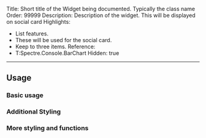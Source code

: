 Title: Short title of the Widget being documented. Typically the class name
Order: 99999
Description: Description of the widget. This will be displayed on social card
Highlights:
- List features. 
- These will be used for the social card.
- Keep to three items.
Reference: 
- T:Spectre.Console.BarChart
Hidden: true    
---

<!---
Documentation steps
1. Edit front matter. Change all fields. Order dictates how it is sorted in the sidebar. Remove hidden attributes.
   Make sure to reference the appropriate XMLDOC page. You can find this by looking in the generated HTML
   of the API reference section. You can reference multiple items e.g. types, methods, etc that are related to the Widget. 
2. Remove comments as you edit the fields.
3. All widgets should have at minimum description and a usage section. 
-->

<!---
Short description of the widget. Can be the same as the description above
-->


<!---
Optional: Embed an asciicast. The cast parameter should be the base name of the cast. There are two files, 
one suffixed with -rich.cast and a second named -plain.cast. The cast attribute should be the name without
the suffix. 

To generate a new cast file, open the \resources\scripts\Generator\Generator.slnx project and add a new sample in the
Commands/AsciiCast/Samples/ folder. If the widget is static such as a tree or a table, try and animate the widget
using the Live widget to change the content or styling. 

Running the generator project with by executing

dotnet run -- samples -l

and pick your sample. This will generate a new asciicast in the docs/input/assets/casts folder which can then be referenced via:

<?# AsciiCast cast="sample-name" /?>
-->



## Usage

### Basic usage

<!---
Code sample for a default output of the widget. Code Samples can be embedded with a markdown code block or
linked to via the Example snipped. The example snippet takes the XMLDOC reference of the snippet from the Examples
project that you want to reference.

If linking to a method it will, by default, only include the method body. Include BodyOnly="false" to include
the entire method including the declaration.

<?# Example symbol="M:Prompt.Program.AskConfirmation" /?>
-->

### Additional Styling

<!---
Include additional examples of styling or functionality
-->

### More styling and functions

<!---
Include additional examples of styling or functionality
-->